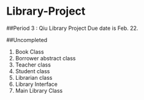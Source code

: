 # Library-Project

##Period 3 : Qiu Library Project
Due date is Feb. 22. 

##Uncompleted
1. Book Class
2. Borrower abstract class
3. Teacher class
4. Student class
5. Librarian class 
6. Library Interface
7. Main Library Class 
